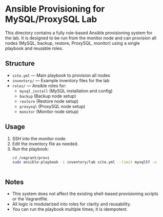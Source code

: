 # Ansible Provisioning for MySQL/ProxySQL Lab


This directory contains a fully role-based Ansible provisioning system for the lab. It is designed to be run from the monitor node and can provision all nodes (MySQL, backup, restore, ProxySQL, monitor) using a single playbook and reusable roles.

## Structure
- `site.yml` — Main playbook to provision all nodes
- `inventory/` — Example inventory files for the lab
- `roles/` — Ansible roles for:
  - `mysql_install` (MySQL installation and config)
  - `backup` (Backup node setup)
  - `restore` (Restore node setup)
  - `proxysql` (ProxySQL node setup)
  - `monitor` (Monitor node setup)

## Usage
1. SSH into the monitor node.
2. Edit the inventory file as needed.
3. Run the playbook:
   ```sh
   cd /vagrant/provi
   sudo ansible-playbook -i inventory/lab site.yml --limit mysql57 -u percona --private-key=/home/percona/.ssh/id_rsa
  
   ```

## Notes
- This system does not affect the existing shell-based provisioning scripts or the Vagrantfile.
- All logic is modularized into roles for clarity and reusability.
- You can run the playbook multiple times; it is idempotent. 